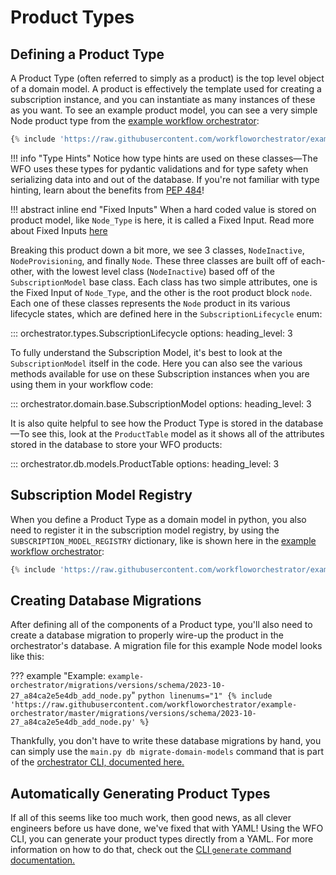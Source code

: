 # Product Types

## Defining a Product Type

A Product Type (often referred to simply as a product) is the top level object of a domain model. A product is effectively the template used for creating a subscription instance, and you can instantiate as many instances of these as you want. To see an example product model, you can see a very simple Node product type from the [example workflow orchestrator](https://github.com/workfloworchestrator/example-orchestrator):

```python
{% include 'https://raw.githubusercontent.com/workfloworchestrator/example-orchestrator/master/products/product_types/node.py' %}
```

!!! info "Type Hints"
    Notice how type hints are used on these classes—The WFO uses these types for pydantic validations and for type safety when serializing data into and out of the database. If you're not familiar with type hinting, learn about the benefits from [PEP 484](https://peps.python.org/pep-0484/)!

!!! abstract inline end "Fixed Inputs"
    When a hard coded value is stored on product model, like `Node_Type` is here, it is called a Fixed Input. Read more about Fixed Inputs [here](model_attributes.md#fixed-inputs)

Breaking this product down a bit more, we see 3 classes, `NodeInactive`, `NodeProvisioning`, and finally `Node`. These three classes are built off of each-other, with the lowest level class (`NodeInactive`) based off of the `SubscriptionModel` base class. Each class has two simple attributes, one is the Fixed Input of `Node_Type`, and the other is the root product block `node`. Each one of these classes represents the `Node` product in its various lifecycle states, which are defined here in the `SubscriptionLifecycle` enum:

::: orchestrator.types.SubscriptionLifecycle
    options:
        heading_level: 3

To fully understand the Subscription Model, it's best to look at the `SubscriptionModel` itself in the code. Here you can also see the various methods available for use on these Subscription instances when you are using them in your workflow code:

::: orchestrator.domain.base.SubscriptionModel
    options:
        heading_level: 3

It is also quite helpful to see how the Product Type is stored in the database—To see this, look at the `ProductTable` model as it shows all of the attributes stored in the database to store your WFO products:

::: orchestrator.db.models.ProductTable
    options:
        heading_level: 3

## Subscription Model Registry

When you define a Product Type as a domain model in python, you also need to register it in the subscription model registry, by using the `SUBSCRIPTION_MODEL_REGISTRY` dictionary, like is shown here in the [example workflow orchestrator](https://github.com/workfloworchestrator/example-orchestrator):

```python
{% include 'https://raw.githubusercontent.com/workfloworchestrator/example-orchestrator/master/products/__init__.py' %}
```

## Creating Database Migrations

After defining all of the components of a Product type, you'll also need to create a database migration to properly wire-up the product in the orchestrator's database. A migration file for this example Node model looks like this:

??? example "Example: `example-orchestrator/migrations/versions/schema/2023-10-27_a84ca2e5e4db_add_node.py`"
    ```python linenums="1"
    {% include 'https://raw.githubusercontent.com/workfloworchestrator/example-orchestrator/master/migrations/versions/schema/2023-10-27_a84ca2e5e4db_add_node.py' %}
    ```

Thankfully, you don't have to write these database migrations by hand, you can simply use the `main.py db migrate-domain-models` command that is part of the [orchestrator CLI, documented here.](../../cli/#migrate-domain-models)

## Automatically Generating Product Types

If all of this seems like too much work, then good news, as all clever engineers before us have done, we've fixed that with YAML! Using the WFO CLI, you can generate your product types directly from a YAML. For more information on how to do that, check out the [CLI `generate` command documentation.](../../cli/#generate)
